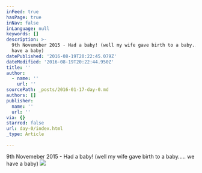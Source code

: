 ```yaml
---
inFeed: true
hasPage: true
inNav: false
inLanguage: null
keywords: []
description: >-
  9th Novemeber 2015 - Had a baby! (well my wife gave birth to a baby..... we
  have a baby)
datePublished: '2016-08-19T20:22:45.079Z'
dateModified: '2016-08-19T20:22:44.950Z'
title: ''
author:
  - name: ''
    url: ''
sourcePath: _posts/2016-01-17-day-0.md
authors: []
publisher:
  name: ''
  url: ''
via: {}
starred: false
url: day-0/index.html
_type: Article

---
```

9th Novemeber 2015 - Had a baby! (well my wife gave birth to a baby..... we have a baby)
![](https://s3-us-west-2.amazonaws.com/the-grid-img/p/1dfe2e7c95c0d86fd9ef307bbf6d53a3217109a7.jpg)